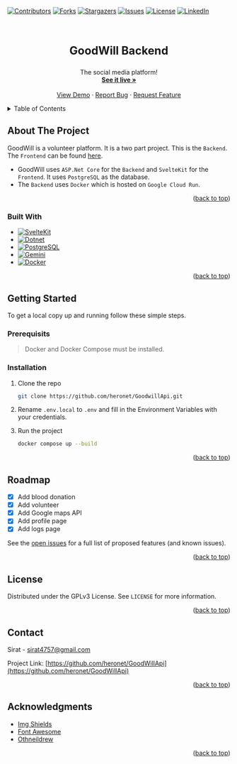<a name="readme-top"></a>

<!-- PROJECT SHIELDS -->

[![Contributors][contributors-shield]][contributors-url]
[![Forks][forks-shield]][forks-url]
[![Stargazers][stars-shield]][stars-url]
[![Issues][issues-shield]][issues-url]
[![License][license-shield]][license-url]
[![LinkedIn][linkedin-shield]][linkedin-url]

<!-- PROJECT LOGO -->
<br />
<div align="center">
  <!-- <a href="https://github.com/heronet/GoodWillApi">
    <img src="images/logo.png" alt="Logo" width="80" height="80">
  </a> -->
  
  <h3 align="center" style="font-size: 25px">GoodWill Backend</h3>

  <p align="center">
    The social media platform!
    <br />
    <a href="https://goodwillweb.vercel.app"><strong>See it live »</strong></a>
    <br />
    <br />
    <a href="https://goodwillweb.vercel.app">View Demo</a>
    ·
    <a href="https://github.com/heronet/GoodWillApi/issues">Report Bug</a>
    ·
    <a href="https://github.com/heronet/GoodWillApi/issues">Request Feature</a>
  </p>
</div>

<!-- TABLE OF CONTENTS -->
<details>
  <summary>Table of Contents</summary>
  <ol>
    <li>
      <a href="#about-the-project">About The Project</a>
      <ul>
        <li><a href="#built-with">Built With</a></li>
      </ul>
    </li>
    <li>
      <a href="#getting-started">Getting Started</a>
      <ul>
        <li><a href="#installation">Installation</a></li>
      </ul>
    </li>
    <li><a href="#roadmap">Roadmap</a></li>
    <li><a href="#license">License</a></li>
    <li><a href="#contact">Contact</a></li>
    <li><a href="#acknowledgments">Acknowledgments</a></li>
  </ol>
</details>

<!-- ABOUT THE PROJECT -->

## About The Project

GoodWill is a volunteer platform. It is a two part project. This is the `Backend`. The `Frontend` can be found [here](https://github.com/heronet/GoodWillApi).

- GoodWill uses `ASP.Net Core` for the `Backend` and `SvelteKit` for the `Frontend`. It uses `PostgreSQL` as the database.
- The `Backend` uses `Docker` which is hosted on `Google Cloud Run`.

<!-- SCREENSHOT -->

<!-- [![GoodWillApi Screen Shot][screenshot]](https://GoodWillApi-si.web.app) -->

<p align="right">(<a href="#readme-top">back to top</a>)</p>

### Built With

- [![SvelteKit][SvelteKit]][sveltekit-url]
- [![Dotnet][dotnet.microsoft.com]][dotnet-url]
- [![PostgreSQL][postgresql.org]][postgresql-url]
- [![Gemini][Gemini]][gemini-url]
- [![Docker][docker.io]][docker-url]

<p align="right">(<a href="#readme-top">back to top</a>)</p>

<!-- GETTING STARTED -->

## Getting Started

To get a local copy up and running follow these simple steps.

### Prerequisits

> Docker and Docker Compose must be installed.

### Installation

1. Clone the repo
   ```sh
   git clone https://github.com/heronet/GoodwillApi.git
   ```
2. Rename `.env.local` to `.env` and fill in the Environment Variables with your credentials.

3. Run the project
   ```sh
   docker compose up --build
   ```

<p align="right">(<a href="#readme-top">back to top</a>)</p>

<!-- ROADMAP -->

## Roadmap

- [x] Add blood donation
- [x] Add volunteer
- [x] Add Google maps API
- [x] Add profile page
- [x] Add logs page

See the [open issues](https://github.com/heronet/GoodWillApi/issues) for a full list of proposed features (and known issues).

<p align="right">(<a href="#readme-top">back to top</a>)</p>

<!-- LICENSE -->

## License

Distributed under the GPLv3 License. See `LICENSE` for more information.

<p align="right">(<a href="#readme-top">back to top</a>)</p>

<!-- CONTACT -->

## Contact

Sirat - sirat4757@gmail.com

Project Link: [https://github.com/heronet/GoodWillApi](https://github.com/heronet/GoodWillApi)

<p align="right">(<a href="#readme-top">back to top</a>)</p>

<!-- ACKNOWLEDGMENTS -->

## Acknowledgments

- [Img Shields](https://shields.io)
- [Font Awesome](https://fontawesome.com)
- [Othneildrew](https://github.com/othneildrew/Best-README-Template)

<p align="right">(<a href="#readme-top">back to top</a>)</p>

<!-- MARKDOWN LINKS & IMAGES -->
<!-- https://www.markdownguide.org/basic-syntax/#reference-style-links -->

[contributors-shield]: https://img.shields.io/github/contributors/heronet/GoodWillApi.svg?style=for-the-badge
[contributors-url]: https://github.com/heronet/GoodWillApi/graphs/contributors
[forks-shield]: https://img.shields.io/github/forks/heronet/GoodWillApi.svg?style=for-the-badge
[forks-url]: https://github.com/heronet/GoodWillApi/network/members
[stars-shield]: https://img.shields.io/github/stars/heronet/GoodWillApi.svg?style=for-the-badge
[stars-url]: https://github.com/heronet/GoodWillApi/stargazers
[issues-shield]: https://img.shields.io/github/issues/heronet/GoodWillApi.svg?style=for-the-badge
[issues-url]: https://github.com/heronet/GoodWillApi/issues
[license-shield]: https://img.shields.io/github/license/heronet/GoodWillApi.svg?style=for-the-badge
[license-url]: https://github.com/heronet/GoodWillApi/blob/main/LICENSE
[linkedin-shield]: https://img.shields.io/badge/-LinkedIn-black.svg?style=for-the-badge&logo=linkedin&colorB=555
[linkedin-url]: https://linkedin.com/in/siratul-islam
[screenshot]: images/scr.png
[angular.io]: https://img.shields.io/badge/Angular-DD0031?style=for-the-badge&logo=angular&logoColor=white
[sveltekit-url]: https://kit.svelte.dev/
[dotnet.microsoft.com]: https://img.shields.io/badge/Dotnet-512BD4?style=for-the-badge&logo=dotnet&logoColor=white
[dotnet-url]: https://dotnet.microsoft.com/
[postgresql.org]: https://img.shields.io/badge/Postgresql-4169E1?style=for-the-badge&logo=postgresql&logoColor=white
[postgresql-url]: https://postgresql.org/
[docker.io]: https://img.shields.io/badge/Docker-2496ED?style=for-the-badge&logo=docker&logoColor=white
[docker-url]: https://docker.io/
[gemini-url]: https://gemini.google.com/
[SvelteKit]: https://img.shields.io/badge/Svelte-4A4A55?style=for-the-badge&logo=svelte
[Gemini]: https://img.shields.io/static/v1?style=for-the-badge&message=Google+Gemini&color=8E75B2&logo=Google+Gemini&logoColor=FFFFFF&label=
